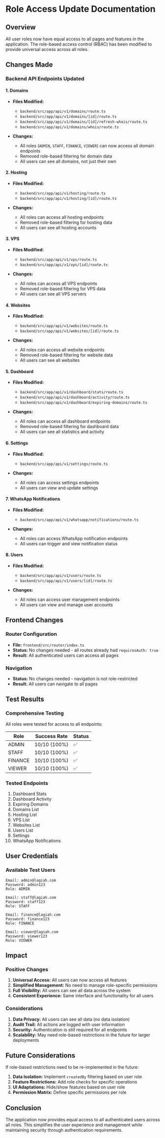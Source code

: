 # Role Access Update Documentation

## Overview
All user roles now have equal access to all pages and features in the application. The role-based access control (RBAC) has been modified to provide universal access across all roles.

## Changes Made

### Backend API Endpoints Updated

#### 1. **Domains**
- **Files Modified:**
  - `backend/src/app/api/v1/domains/route.ts`
  - `backend/src/app/api/v1/domains/[id]/route.ts`
  - `backend/src/app/api/v1/domains/[id]/refresh-whois/route.ts`
  - `backend/src/app/api/v1/domains/whois/route.ts`

- **Changes:**
  - All roles (`ADMIN`, `STAFF`, `FINANCE`, `VIEWER`) can now access all domain endpoints
  - Removed role-based filtering for domain data
  - All users can see all domains, not just their own

#### 2. **Hosting**
- **Files Modified:**
  - `backend/src/app/api/v1/hosting/route.ts`
  - `backend/src/app/api/v1/hosting/[id]/route.ts`

- **Changes:**
  - All roles can access all hosting endpoints
  - Removed role-based filtering for hosting data
  - All users can see all hosting accounts

#### 3. **VPS**
- **Files Modified:**
  - `backend/src/app/api/v1/vps/route.ts`
  - `backend/src/app/api/v1/vps/[id]/route.ts`

- **Changes:**
  - All roles can access all VPS endpoints
  - Removed role-based filtering for VPS data
  - All users can see all VPS servers

#### 4. **Websites**
- **Files Modified:**
  - `backend/src/app/api/v1/websites/route.ts`
  - `backend/src/app/api/v1/websites/[id]/route.ts`

- **Changes:**
  - All roles can access all website endpoints
  - Removed role-based filtering for website data
  - All users can see all websites

#### 5. **Dashboard**
- **Files Modified:**
  - `backend/src/app/api/v1/dashboard/stats/route.ts`
  - `backend/src/app/api/v1/dashboard/activity/route.ts`
  - `backend/src/app/api/v1/dashboard/expiring-domains/route.ts`

- **Changes:**
  - All roles can access all dashboard endpoints
  - Removed role-based filtering for dashboard data
  - All users can see all statistics and activity

#### 6. **Settings**
- **Files Modified:**
  - `backend/src/app/api/v1/settings/route.ts`

- **Changes:**
  - All roles can access settings endpoints
  - All users can view and update settings

#### 7. **WhatsApp Notifications**
- **Files Modified:**
  - `backend/src/app/api/v1/whatsapp/notifications/route.ts`

- **Changes:**
  - All roles can access WhatsApp notification endpoints
  - All users can trigger and view notification status

#### 8. **Users**
- **Files Modified:**
  - `backend/src/app/api/v1/users/route.ts`
  - `backend/src/app/api/v1/users/[id]/route.ts`

- **Changes:**
  - All roles can access user management endpoints
  - All users can view and manage user accounts

## Frontend Changes

### Router Configuration
- **File:** `frontend/src/router/index.ts`
- **Status:** No changes needed - all routes already had `requiresAuth: true`
- **Result:** All authenticated users can access all pages

### Navigation
- **Status:** No changes needed - navigation is not role-restricted
- **Result:** All users can navigate to all pages

## Test Results

### Comprehensive Testing
All roles were tested for access to all endpoints:

| Role | Success Rate | Status |
|------|-------------|---------|
| ADMIN | 10/10 (100%) | ✅ |
| STAFF | 10/10 (100%) | ✅ |
| FINANCE | 10/10 (100%) | ✅ |
| VIEWER | 10/10 (100%) | ✅ |

### Tested Endpoints
1. Dashboard Stats
2. Dashboard Activity
3. Expiring Domains
4. Domains List
5. Hosting List
6. VPS List
7. Websites List
8. Users List
9. Settings
10. WhatsApp Notifications

## User Credentials

### Available Test Users
```
Email: admin@lagiah.com
Password: admin123
Role: ADMIN

Email: staff@lagiah.com
Password: staff123
Role: STAFF

Email: finance@lagiah.com
Password: finance123
Role: FINANCE

Email: viewer@lagiah.com
Password: viewer123
Role: VIEWER
```

## Impact

### Positive Changes
1. **Universal Access:** All users can now access all features
2. **Simplified Management:** No need to manage role-specific permissions
3. **Full Visibility:** All users can see all data across the system
4. **Consistent Experience:** Same interface and functionality for all users

### Considerations
1. **Data Privacy:** All users can see all data (no data isolation)
2. **Audit Trail:** All actions are logged with user information
3. **Security:** Authentication is still required for all endpoints
4. **Scalability:** May need role-based restrictions in the future for larger deployments

## Future Considerations

If role-based restrictions need to be re-implemented in the future:

1. **Data Isolation:** Implement `createdBy` filtering based on user role
2. **Feature Restrictions:** Add role checks for specific operations
3. **UI Adaptations:** Hide/show features based on user role
4. **Permission Matrix:** Define specific permissions per role

## Conclusion

The application now provides equal access to all authenticated users across all roles. This simplifies the user experience and management while maintaining security through authentication requirements. 